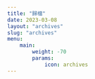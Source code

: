 ```yaml
---
title: "歸檔"
date: 2023-03-08
layout: "archives"
slug: "archives"
menu:
    main:
        weight: -70
        params: 
            icon: archives
---
```

